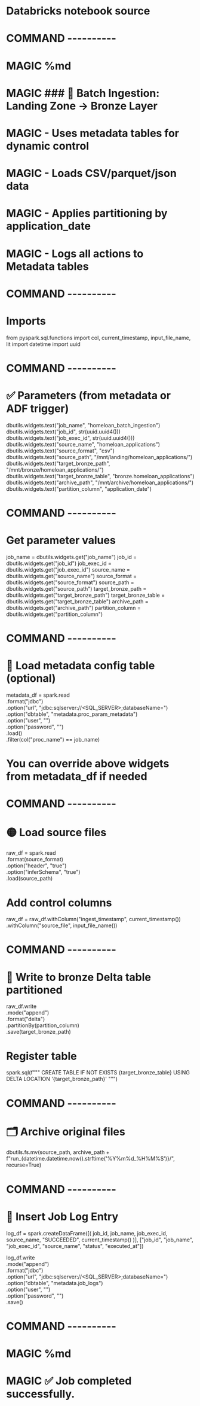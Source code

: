 # Databricks notebook source
# COMMAND ----------

# MAGIC %md
# MAGIC ### 📘 Batch Ingestion: Landing Zone → Bronze Layer
# MAGIC - Uses metadata tables for dynamic control
# MAGIC - Loads CSV/parquet/json data
# MAGIC - Applies partitioning by application_date
# MAGIC - Logs all actions to Metadata tables

# COMMAND ----------

# Imports
from pyspark.sql.functions import col, current_timestamp, input_file_name, lit
import datetime
import uuid

# COMMAND ----------

# ✅ Parameters (from metadata or ADF trigger)
dbutils.widgets.text("job_name", "homeloan_batch_ingestion")
dbutils.widgets.text("job_id", str(uuid.uuid4()))
dbutils.widgets.text("job_exec_id", str(uuid.uuid4()))
dbutils.widgets.text("source_name", "homeloan_applications")
dbutils.widgets.text("source_format", "csv")
dbutils.widgets.text("source_path", "/mnt/landing/homeloan_applications/")
dbutils.widgets.text("target_bronze_path", "/mnt/bronze/homeloan_applications/")
dbutils.widgets.text("target_bronze_table", "bronze.homeloan_applications")
dbutils.widgets.text("archive_path", "/mnt/archive/homeloan_applications/")
dbutils.widgets.text("partition_column", "application_date")

# COMMAND ----------

# Get parameter values
job_name = dbutils.widgets.get("job_name")
job_id = dbutils.widgets.get("job_id")
job_exec_id = dbutils.widgets.get("job_exec_id")
source_name = dbutils.widgets.get("source_name")
source_format = dbutils.widgets.get("source_format")
source_path = dbutils.widgets.get("source_path")
target_bronze_path = dbutils.widgets.get("target_bronze_path")
target_bronze_table = dbutils.widgets.get("target_bronze_table")
archive_path = dbutils.widgets.get("archive_path")
partition_column = dbutils.widgets.get("partition_column")

# COMMAND ----------

# 🔄 Load metadata config table (optional)
metadata_df = spark.read \
    .format("jdbc") \
    .option("url", "jdbc:sqlserver://<SQL_SERVER>;databaseName=<DB>") \
    .option("dbtable", "metadata.proc_param_metadata") \
    .option("user", "<USER>") \
    .option("password", "<PASSWORD>") \
    .load() \
    .filter(col("proc_name") == job_name)

# You can override above widgets from metadata_df if needed

# COMMAND ----------

# 🟡 Load source files
raw_df = spark.read \
    .format(source_format) \
    .option("header", "true") \
    .option("inferSchema", "true") \
    .load(source_path)

# Add control columns
raw_df = raw_df.withColumn("ingest_timestamp", current_timestamp()) \
               .withColumn("source_file", input_file_name())

# COMMAND ----------

# 🔵 Write to bronze Delta table partitioned
raw_df.write \
    .mode("append") \
    .format("delta") \
    .partitionBy(partition_column) \
    .save(target_bronze_path)

# Register table
spark.sql(f"""
    CREATE TABLE IF NOT EXISTS {target_bronze_table}
    USING DELTA
    LOCATION '{target_bronze_path}'
""")

# COMMAND ----------

# 🗂️ Archive original files
dbutils.fs.mv(source_path, archive_path + f"run_{datetime.datetime.now().strftime('%Y%m%d_%H%M%S')}/", recurse=True)

# COMMAND ----------

# 📝 Insert Job Log Entry
log_df = spark.createDataFrame([(
    job_id,
    job_name,
    job_exec_id,
    source_name,
    "SUCCEEDED",
    current_timestamp()
)], ["job_id", "job_name", "job_exec_id", "source_name", "status", "executed_at"])

log_df.write \
    .mode("append") \
    .format("jdbc") \
    .option("url", "jdbc:sqlserver://<SQL_SERVER>;databaseName=<DB>") \
    .option("dbtable", "metadata.job_logs") \
    .option("user", "<USER>") \
    .option("password", "<PASSWORD>") \
    .save()

# COMMAND ----------

# MAGIC %md
# MAGIC ✅ Job completed successfully.
